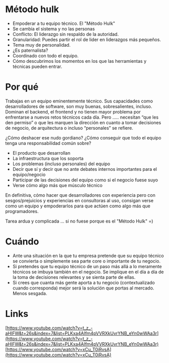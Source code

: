 # Método hulk

- Empoderar a tu equipo técnico. El "Método Hulk"
- Se cambia el sistema y no las personas
- Conflicto: El liderazgo sin respaldo de la autoridad.
- Granularidad: Puedes partir el rol de lider en liderazgos más pequeños.
- Tema muy de personalidad.
- ¿Es paternalista?
- Coordinado con todo el equipo.
- Cómo descubrimos los momentos en los que las herramientas y técnicas pueden entrar.

# Por qué
Trabajas en un equipo eminentemente técnico. Sus capacidades como desarrolladores de software, son muy buenas, sobresalientes, incluso. Dominan el backend, el frontend y no tienen mayor problema por enfrentarse a nuevos retos técnicos cada día. Pero ….. necesitan “que les den permiso” o que les marquen la dirección en cuanto a tomar decisiones de negocio, de arquitectura o incluso “personales” se refiere.

¿Cómo deshacer ese nudo gordiano?
¿Cómo conseguir que todo el equipo tenga una responsabilidad común sobre?
- El producto que desarrollan
- La infraestructura que los soporta
- Los problemas (incluso personales) del equipo
- Decir que sí y decir que no ante debates internos importantes para el equipo/negocio 
- Participar de las decisiones del equipo como si el negocio fuese suyo 
- Verse cómo algo más que músculo técnico

En definitiva,  cómo hacer que desarrolladores con experiencia pero con sesgos/prejuicios y experiencias en consultoras al uso, consigan verse como un equipo y empoderarlos para que actúen como algo más que programadores.

Tarea ardua y complicada ... si no fuese porque es el "Método Hulk" =)

# Cuándo
- Ante una situación en la que tu empresa pretende que su equipo técnico se convierta o simplemente sea parte core o importante de tu negocio.
- Si pretendes que tu equipo técnico de un paso más allá a lo meramente técnicos se imbuya también en el negocio. Se implique en el día a día de la toma de decisiones relevantes y se sienta parte de ellas.
- Si crees que cuanta más gente aporta a tu negocio (contextualizado cuando corresponda) mejor será la solución que portas al mercado. Menos sesgada.

# Links
[https://www.youtube.com/watch?v=t_z_-aHIFW&t=26s&index=7&list=PLKxa4AIfm4pVVRXkUvrYNB_eYn0wWAa3r](https://www.youtube.com/watch?v=t_z_-aHIFW&t=26s&index=7&list=PLKxa4AIfm4pVVRXkUvrYNB_eYn0wWAa3r)
[https://www.youtube.com/watch?v=xCu_T0iRvsA](https://www.youtube.com/watch?v=xCu_T0iRvsA)
